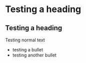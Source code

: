 # Testing a heading
## Testing a heading
Testing normal text
- testing a bullet
- testing another bullet
